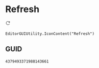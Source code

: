 # Refresh
![](/img/Refresh.png)

``` CSharp
EditorGUIUtility.IconContent("Refresh")
```
## GUID
```
4379493371988143661
```
